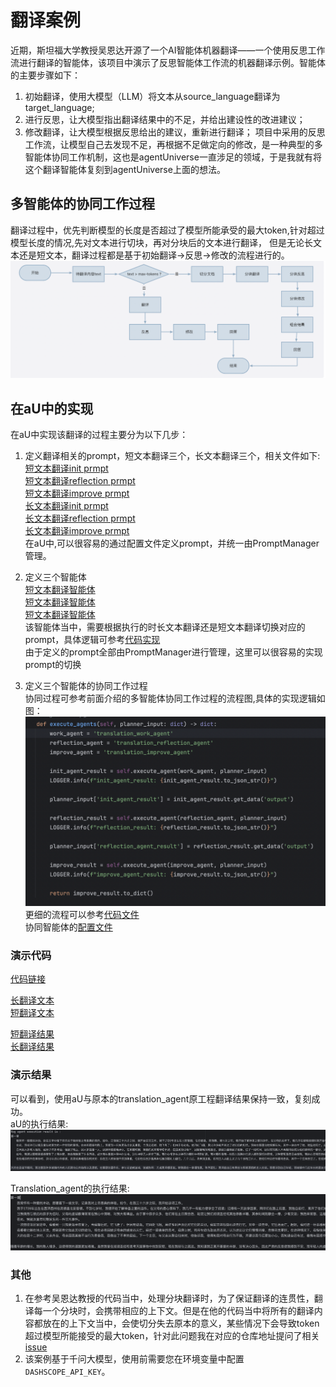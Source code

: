 # 翻译案例
近期，斯坦福大学教授吴恩达开源了一个AI智能体机器翻译——一个使用反思工作流进行翻译的智能体，该项目中演示了反思智能体工作流的机器翻译示例。智能体的主要步骤如下：
1. 初始翻译，使用大模型（LLM）将文本从source_language翻译为target_language;
2. 进行反思，让大模型指出翻译结果中的不足，并给出建设性的改进建议；
3. 修改翻译，让大模型根据反思给出的建议，重新进行翻译；
项目中采用的反思工作流，让模型自己去发现不足，再根据不足做定向的修改，是一种典型的多智能体协同工作机制，这也是agentUniverse一直涉足的领域，于是我就有将这个翻译智能体复刻到agentUniverse上面的想法。

## 多智能体的协同工作过程
翻译过程中，优先判断模型的长度是否超过了模型所能承受的最大token,针对超过模型长度的情况,先对文本进行切块，再对分块后的文本进行翻译，
但是无论长文本还是短文本，翻译过程都是基于初始翻译->反思->修改的流程进行的。
![多智能体协同工作流程](../../_picture/translation_flow_graph.png)

## 在aU中的实现
在aU中实现该翻译的过程主要分为以下几步：
1. 定义翻译相关的prompt，短文本翻译三个，长文本翻译三个，相关文件如下:  
[短文本翻译init prmpt](../../../../examples/sample_standard_app/intelligence/agentic/prompt/translation/translation_init_en.yaml)  
[短文本翻译reflection prmpt](../../../../examples/sample_standard_app/intelligence/agentic/prompt/translation/translation_reflection_en.yaml)  
[短文本翻译improve prmpt](../../../../examples/sample_standard_app/intelligence/agentic/prompt/translation/translation_improve_en.yaml)  
[长文本翻译init prmpt](../../../../examples/sample_standard_app/intelligence/agentic/prompt/translation/multi_translation_init_en.yaml)  
[长文本翻译reflection prmpt](../../../../examples/sample_standard_app/intelligence/agentic/prompt/translation/multi_translation_improve_en.yaml)  
[长文本翻译improve prmpt](../../../../examples/sample_standard_app/intelligence/agentic/prompt/translation/multi_translation_improve_en.yaml)  
在aU中,可以很容易的通过配置文件定义prompt，并统一由PromptManager管理。
  

2. 定义三个智能体  
[短文本翻译智能体](../../../../examples/sample_standard_app/intelligence/agentic/agent/agent_instance/translation_agent_case/translation_work_agent.yaml)  
[短文本翻译智能体](../../../../examples/sample_standard_app/intelligence/agentic/agent/agent_instance/translation_agent_case/translation_reflection_agent.yaml)  
[短文本翻译智能体](../../../../examples/sample_standard_app/intelligence/agentic/agent/agent_instance/translation_agent_case/translation_improve_agent.yaml)  
该智能体当中，需要根据执行的时长文本翻译还是短文本翻译切换对应的prompt，具体逻辑可参考[代码实现](../../../../examples/sample_standard_app/intelligence/agentic/agent/agent_instance/translation_agent_case/translation_agent.py)  
由于定义的prompt全部由PromptManager进行管理，这里可以很容易的实现prompt的切换
    

3. 定义三个智能体的协同工作过程  
协同过程可参考前面介绍的多智能体协同工作过程的流程图,具体的实现逻辑如图：    
![协同工作](../../_picture/translation_execute_flow.png)    
更细的流程可以参考[代码文件](../../../../examples/sample_standard_app/intelligence/agentic/agent/agent_instance/translation_agent_case/translation_by_token_agent.py)  
协同智能体的[配置文件](../../../../examples/sample_standard_app/intelligence/agentic/agent/agent_instance/translation_agent_case/translation_agent.yaml)

### 演示代码
[代码链接](../../../../examples/sample_standard_app/intelligence/test/test_translation_agent.py)

[长翻译文本](../../../../examples/sample_standard_app/intelligence/test/translation_data/long_text.txt)  
[短翻译文本](../../../../examples/sample_standard_app/intelligence/test/translation_data/short_text.txt)  

[短翻译结果](../../../../examples/sample_standard_app/intelligence/test/translation_data/short_text_result.txt)  
[长翻译结果](../../../../examples/sample_standard_app/intelligence/test/translation_data/long_text_result.txt)  

### 演示结果
可以看到，使用aU与原本的translation_agent原工程翻译结果保持一致，复刻成功。  
aU的执行结果:  
![aU执行长文本结果](../../_picture/long_translation_au.png)    
  
Translation_agent的执行结果:  
![translation执行长文本结果](../../_picture/long_translation_wu.png)  

### 其他
1. 在参考吴恩达教授的代码当中，处理分块翻译时，为了保证翻译的连贯性，翻译每一个分块时，会携带相应的上下文。但是在他的代码当中将所有的翻译内容都放在的上下文当中，会使切分失去原本的意义，某些情况下会导致token超过模型所能接受的最大token，针对此问题我在对应的仓库地址提问了相关[issue](https://github.com/andrewyng/translation-agent/issues/28)
2. 该案例基于千问大模型，使用前需要您在环境变量中配置`DASHSCOPE_API_KEY`。
